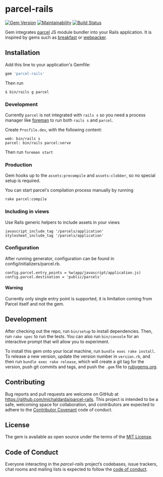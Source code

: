 # parcel-rails

[![Gem Version](https://badge.fury.io/rb/parcel-rails.svg)](https://badge.fury.io/rb/parcel-rails)
[![Maintainability](https://api.codeclimate.com/v1/badges/4b0a3f36a6b1970a88e5/maintainability)](https://codeclimate.com/github/michaldarda/parcel-rails/maintainability)
[![Build Status](https://travis-ci.org/michaldarda/parcel-rails.svg?branch=master)](https://travis-ci.org/michaldarda/parcel-rails)

Gem integrates [parcel](https://parceljs.org/) JS module bundler into your Rails application. It is inspired by gems such as
[breakfast](https://github.com/devlocker/breakfast) or [webpacker](https://github.com/rails/webpacker).

## Installation

Add this line to your application's Gemfile:

```ruby
gem 'parcel-rails'
```

Then run

    $ bin/rails g parcel

### Development

Currently `parcel` is not integrated with `rails s` so you need a process manager like [foreman]() to run both `rails s` and `parcel`.

Create `Procfile.dev`, with the following content:

```
web: bin/rails s
parcel: bin/rails parcel:serve
```

Then run `foreman start`

### Production

Gem hooks up to the `assets:precompile` and `assets:clobber`, so no special setup is required.

You can start parcel's compilation process manually by running

    rake parcel:compile

### Including in views

Use Rails generic helpers to include assets in your views

    javascript_include_tag '/parcels/application'
    stylesheet_include_tag '/parcels/application'

### Configuration

After running generator, configuration can be found in config/initializers/parcel.rb.

	config.parcel.entry_points = %w(app/javascript/application.js)
	config.parcel.destination = 'public/parcels'

#### Warning

Currently only single entry point is supported, it is limitation coming from Parcel itself and not the gem.

## Development

After checking out the repo, run `bin/setup` to install dependencies. Then, run `rake spec` to run the tests. You can also run `bin/console` for an interactive prompt that will allow you to experiment.

To install this gem onto your local machine, run `bundle exec rake install`. To release a new version, update the version number in `version.rb`, and then run `bundle exec rake release`, which will create a git tag for the version, push git commits and tags, and push the `.gem` file to [rubygems.org](https://rubygems.org).

## Contributing

Bug reports and pull requests are welcome on GitHub at https://github.com/michaldarda/parcel-rails. This project is intended to be a safe, welcoming space for collaboration, and contributors are expected to adhere to the [Contributor Covenant](http://contributor-covenant.org) code of conduct.

## License

The gem is available as open source under the terms of the [MIT License](https://opensource.org/licenses/MIT).

## Code of Conduct

Everyone interacting in the *parcel-rails* project’s codebases, issue trackers, chat rooms and mailing lists is expected to follow the [code of conduct](https://github.com/[USERNAME]/parcel-rails/blob/master/CODE_OF_CONDUCT.md).

